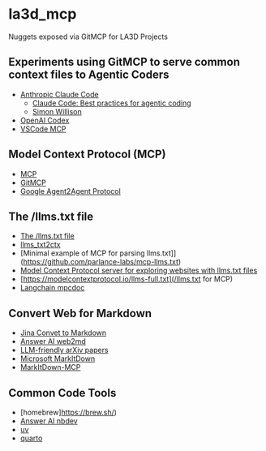 # la3d_mcp
Nuggets exposed via GitMCP for LA3D Projects


## Experiments using GitMCP to serve common context files to Agentic Coders
- [Anthropic Claude Code](https://www.anthropic.com/solutions/coding)
  - [Claude Code: Best practices for agentic coding](https://www.anthropic.com/engineering/claude-code-best-practices)
  - [Simon Willison](https://simonwillison.net/2025/Apr/19/claude-code-best-practices/)
- [OpenAI Codex](https://github.com/openai/codex)
- [VSCode MCP]((https://code.visualstudio.com/docs/copilot/chat/mcp-server))

## Model Context Protocol (MCP)
- [MCP](https://modelcontextprotocol.io/introduction)
- [GitMCP](https://gitmcp.io/)
- [Google Agent2Agent Protocol](https://google.github.io/A2A/#/)

## The /llms.txt file
- [The /llms.txt file](https://llmstxt.org/)
- [llms_txt2ctx](https://llmstxt.org/intro.html#cli)
- [Minimal example of MCP for parsing llms.txt]](https://github.com/parlance-labs/mcp-llms.txt)
- [Model Context Protocol server for exploring websites with llms.txt files](https://github.com/thedaviddias/mcp-llms-txt-explorer)
- [https://modelcontextprotocol.io/llms-full.txt](/llms.txt for MCP)
- [Langchain mpcdoc](https://github.com/langchain-ai/mcpdoc)


## Convert Web for Markdown
- [Jina Convet to Markdown](https://r.jina.ai/)
- [Answer AI web2md](https://web2md.answer.ai/)
- [LLM-friendly arXiv papers](https://www.arxiv-txt.org/)
- [Microsoft MarkItDown](https://github.com/microsoft/markitdown)
- [MarkItDown-MCP](https://github.com/microsoft/markitdown/tree/main/packages/markitdown-mcp)

## Common Code Tools
- [homebrew]https://brew.sh/)
- [Answer AI nbdev](https://github.com/AnswerDotAI/nbdev)
- [uv](https://github.com/astral-sh/uv)
- [quarto](https://quarto.org/)